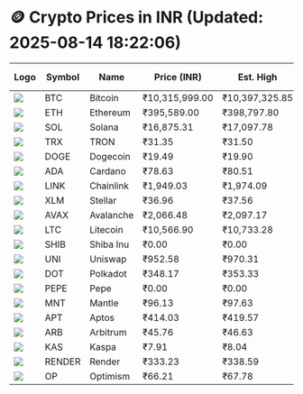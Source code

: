 # 🪙 Crypto Prices in INR (Updated: 2025-08-14 18:22:06)

| Logo | Symbol | Name       | Price (INR) | Est. High | Est. Low | Gross Profit | Fees | Net Profit | ROI % |
|------|--------|------------|-------------|-----------|----------|---------------|------|-------------|--------|
| ![](https://coin-images.coingecko.com/coins/images/1/large/bitcoin.png?1696501400) | BTC    | Bitcoin    | ₹10,315,999.00 | ₹10,397,325.85 | ₹10,234,672.15 | ₹1,589.24 | ₹200.00 | ₹1,389.24 | 1.39% |
| ![](https://coin-images.coingecko.com/coins/images/279/large/ethereum.png?1696501628) | ETH    | Ethereum   | ₹395,589.00 | ₹398,797.80 | ₹392,380.20 | ₹1,635.56 | ₹200.00 | ₹1,435.56 | 1.44% |
| ![](https://coin-images.coingecko.com/coins/images/4128/large/solana.png?1718769756) | SOL    | Solana     | ₹16,875.31 | ₹17,097.78 | ₹16,652.84 | ₹2,671.89 | ₹200.00 | ₹2,471.89 | 2.47% |
| ![](https://coin-images.coingecko.com/coins/images/1094/large/tron-logo.png?1696502193) | TRX    | TRON       | ₹31.35 | ₹31.50 | ₹31.20 | ₹942.22 | ₹200.00 | ₹742.22 | 0.74% |
| ![](https://coin-images.coingecko.com/coins/images/5/large/dogecoin.png?1696501409) | DOGE   | Dogecoin   | ₹19.49 | ₹19.90 | ₹19.08 | ₹4,260.22 | ₹200.00 | ₹4,060.22 | 4.06% |
| ![](https://coin-images.coingecko.com/coins/images/975/large/cardano.png?1696502090) | ADA    | Cardano    | ₹78.63 | ₹80.51 | ₹76.75 | ₹4,905.70 | ₹200.00 | ₹4,705.70 | 4.71% |
| ![](https://coin-images.coingecko.com/coins/images/877/large/chainlink-new-logo.png?1696502009) | LINK   | Chainlink  | ₹1,949.03 | ₹1,974.09 | ₹1,923.97 | ₹2,605.24 | ₹200.00 | ₹2,405.24 | 2.41% |
| ![](https://coin-images.coingecko.com/coins/images/100/large/fmpFRHHQ_400x400.jpg?1735231350) | XLM    | Stellar    | ₹36.96 | ₹37.56 | ₹36.36 | ₹3,275.17 | ₹200.00 | ₹3,075.17 | 3.08% |
| ![](https://coin-images.coingecko.com/coins/images/12559/large/Avalanche_Circle_RedWhite_Trans.png?1696512369) | AVAX   | Avalanche  | ₹2,066.48 | ₹2,097.17 | ₹2,035.79 | ₹3,015.05 | ₹200.00 | ₹2,815.05 | 2.82% |
| ![](https://coin-images.coingecko.com/coins/images/2/large/litecoin.png?1696501400) | LTC    | Litecoin   | ₹10,566.90 | ₹10,733.28 | ₹10,400.52 | ₹3,199.40 | ₹200.00 | ₹2,999.40 | 3.00% |
| ![](https://coin-images.coingecko.com/coins/images/11939/large/shiba.png?1696511800) | SHIB   | Shiba Inu  | ₹0.00 | ₹0.00 | ₹0.00 | ₹3,193.19 | ₹200.00 | ₹2,993.19 | 2.99% |
| ![](https://coin-images.coingecko.com/coins/images/12504/large/uniswap-logo.png?1720676669) | UNI    | Uniswap    | ₹952.58 | ₹970.31 | ₹934.85 | ₹3,792.47 | ₹200.00 | ₹3,592.47 | 3.59% |
| ![](https://coin-images.coingecko.com/coins/images/12171/large/polkadot.png?1696512008) | DOT    | Polkadot   | ₹348.17 | ₹353.33 | ₹343.01 | ₹3,008.66 | ₹200.00 | ₹2,808.66 | 2.81% |
| ![](https://coin-images.coingecko.com/coins/images/29850/large/pepe-token.jpeg?1696528776) | PEPE   | Pepe       | ₹0.00 | ₹0.00 | ₹0.00 | ₹4,143.81 | ₹200.00 | ₹3,943.81 | 3.94% |
| ![](https://coin-images.coingecko.com/coins/images/30980/large/Mantle-Logo-mark.png?1739213200) | MNT    | Mantle     | ₹96.13 | ₹97.63 | ₹94.63 | ₹3,160.58 | ₹200.00 | ₹2,960.58 | 2.96% |
| ![](https://coin-images.coingecko.com/coins/images/26455/large/aptos_round.png?1696525528) | APT    | Aptos      | ₹414.03 | ₹419.57 | ₹408.49 | ₹2,712.18 | ₹200.00 | ₹2,512.18 | 2.51% |
| ![](https://coin-images.coingecko.com/coins/images/16547/large/arb.jpg?1721358242) | ARB    | Arbitrum   | ₹45.76 | ₹46.63 | ₹44.89 | ₹3,855.71 | ₹200.00 | ₹3,655.71 | 3.66% |
| ![](https://coin-images.coingecko.com/coins/images/25751/large/kaspa-icon-exchanges.png?1696524837) | KAS    | Kaspa      | ₹7.91 | ₹8.04 | ₹7.78 | ₹3,472.67 | ₹200.00 | ₹3,272.67 | 3.27% |
| ![](https://coin-images.coingecko.com/coins/images/11636/large/rndr.png?1696511529) | RENDER | Render     | ₹333.23 | ₹338.59 | ₹327.88 | ₹3,266.49 | ₹200.00 | ₹3,066.49 | 3.07% |
| ![](https://coin-images.coingecko.com/coins/images/25244/large/Optimism.png?1696524385) | OP     | Optimism   | ₹66.21 | ₹67.78 | ₹64.64 | ₹4,859.26 | ₹200.00 | ₹4,659.26 | 4.66% |
